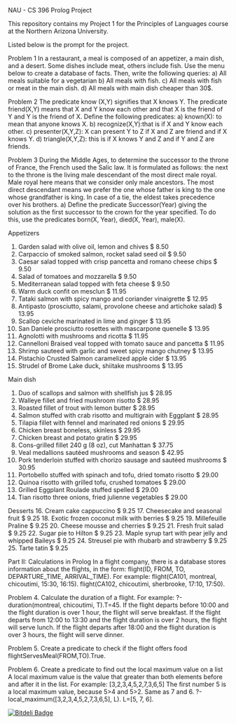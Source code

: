 NAU - CS 396 Prolog Project

This repository contains my Project 1 for the Principles of Languages course
at the Northern Arizona University. 

Listed below is the prompt for the project.

Problem 1
In a restaurant, a meal is composed of an appetizer, a main dish, and a desert.
Some dishes include meat, others include fish.
Use the menu below to create a database of facts.
Then, write the following queries:
a) All meals suitable for a vegetarian
b) All meals with fish.
c) All meals with fish or meat in the main dish.
d) All meals with main dish cheaper than 30$.

Problem 2
The predicate know (X,Y) signifies that X knows Y.
The predicate friend(X,Y) means that X and Y know each other and that X is
the friend of Y and Y is the friend of X.
Define the following predicates:
a) known(X): to mean that anyone knows X.
b) recognize(X,Y):that is if X and Y know each other.
c) presenter(X,Y,Z): X can present Y to Z if X and Z are friend and if X knows Y.
d) triangle(X,Y,Z): this is if X knows Y and Z and if Y and Z are friends.

Problem 3
During the Middle Ages, to determine the successor to the throne of France,
the French used the Salic law. It is formulated as follows: 
the next to the throne is the living male descendant of the most direct
male royal. Male royal here means that we consider only male ancestors. 
The most direct descendant means we prefer the one whose father is king to 
the one whose grandfather is king. In case of a tie, the eldest takes 
precedence over his brothers.
a) Define the predicate Successor(Year) giving the solution as the 
first successor to the crown for the year specified. To do this, use 
the predicates born(X, Year), died(X, Year), male(X).

Appetizers
1. Garden salad with olive oil, lemon and chives $ 8.50
2. Carpaccio of smoked salmon, rocket salad seed oil $ 9.50
3. Caesar salad topped with crisp pancetta and romano cheese chips $ 9.50
4. Salad of tomatoes and mozzarella $ 9.50
5. Mediterranean salad topped with feta cheese $ 9.50
6. Warm duck confit on mesclun $ 11.95
7. Tataki salmon with spicy mango and coriander vinaigrette $ 12.95
8. Antipasto (prosciutto, salami, provolone cheese and artichoke salad) $ 13.95
9. Scallop ceviche marinated in lime and ginger $ 13.95
10. San Daniele prosciutto rosettes with mascarpone quenelle $ 13.95
11. Agnolotti with mushrooms and ricotta $ 11.95
12. Cannelloni Braised veal topped with tomato sauce and pancetta $ 11.95
13. Shrimp sauteed with garlic and sweet spicy mango chutney $ 13.95
14. Pistachio Crusted Salmon caramelized apple cider $ 13.95
15. Strudel of Brome Lake duck, shiitake mushrooms $ 13.95

Main dish
1. Duo of scallops and salmon with shellfish jus $ 28.95
2. Walleye fillet and fried mushroom risotto $ 28.95
3. Roasted fillet of trout with lemon butter $ 28.95
4. Salmon stuffed with crab risotto and multigrain with Eggplant $ 28.95
5. Tilapia fillet with fennel and marinated red onions $ 29.95
6. Chicken breast boneless, skinless $ 29.95
7. Chicken breast and potato gratin $ 29.95
8. Cons-grilled fillet 240 g (8 oz), cut Manhattan $ 37.75
9. Veal medallions sautéed mushrooms and season $ 42.95
10. Pork tenderloin stuffed with chorizo sausage and sautéed mushrooms $ 30.95
11. Portobello stuffed with spinach and tofu, dried tomato risotto $ 29.00
12. Quinoa risotto with grilled tofu, crushed tomatoes $ 29.00
13. Grilled Eggplant Roulade stuffed spelled $ 29.00
14. Tian risotto three onions, fried julienne vegetables $ 29.00

Desserts
16. Cream cake cappuccino $ 9.25
17. Cheesecake and seasonal fruit $ 9.25
18. Exotic frozen coconut milk with berries $ 9.25
19. Millefeuille Praline $ 9.25
20. Cheese mousse and cherries $ 9.25
21. Fresh fruit salad $ 9.25
22. Sugar pie to Hilton $ 9.25
23. Maple syrup tart with pear jelly and whipped Baileys $ 9.25
24. Streusel pie with rhubarb and strawberry $ 9.25
25. Tarte tatin $ 9.25

Part II:
Calculations in Prolog
In a flight company, there is a database stores information about the flights, in the form:
flight(ID, FROM, TO, DEPARTURE_TIME, ARRIVAL_TIME).
For example:
flight(CA101, montreal, chicoutimi, 15:30, 16:15).
flight(CA102, chicoutimi, sherbrooke, 17:10, 17:50).

Problem 4. 
Calculate the duration of a flight.
For example:
?-duration(montreal, chicoutimi, T).T=45.
If the flight departs before 10:00 and the flight duration is over 1 hour, 
the flight will serve breakfast. If the flight departs from 12:00 to 13:30 and the 
flight duration is over 2 hours, the flight will serve lunch. If the flight departs 
after 18:00 and the flight duration is over 3 hours, the flight will serve dinner.

Problem 5. 
Create a predicate to check if the flight offers food 
flightServesMeal(FROM,TO).True.

Problem 6. 
Create a predicate to find out the local maximum value on a list 
A local maximum value is the value that greater than both elements before and 
after it in the list. For example:
[3,2,3,4,5,2,7,3,6,5]
The first number 5 is a local maximum value, because 5>4 and 5>2. Same as 7 and 6.
?-local_maximum([3,2,3,4,5,2,7,3,6,5], L).
L=[5, 7, 6].


[![Bitdeli Badge](https://d2weczhvl823v0.cloudfront.net/shariq1989/cs396_prolog/trend.png)](https://bitdeli.com/free "Bitdeli Badge")

